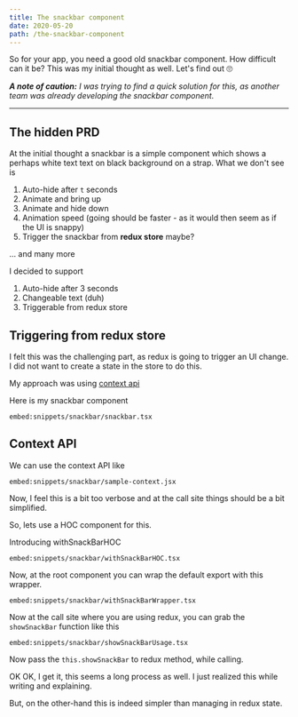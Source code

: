 ```yaml
---
title: The snackbar component
date: 2020-05-20
path: /the-snackbar-component
---
```


 

So for your app, you need a good old snackbar component. How difficult can it be? This was my initial thought as well.
Let's find out 🙄

*__A note of caution:__ I was trying to find a quick solution for this, as another team was already developing the snackbar component.*

---

## The hidden PRD

At the initial thought a snackbar is a simple component which shows a perhaps white text text on black background on a strap. What we don't see is

1. Auto-hide after `t` seconds
2. Animate and bring up
3. Animate and hide down
4. Animation speed (going should be faster - as it would then seem as if the UI is snappy)
5. Trigger the snackbar from **redux store** maybe?

... and many more

I decided to support
1. Auto-hide after 3 seconds
2. Changeable text (duh)
3. Triggerable from redux store

## Triggering from redux store

I felt this was the challenging part, as redux is going to trigger an UI change. I did not want to create a state in the store to do this. 

My approach was using [context api](https://reactjs.org/docs/context.html)

Here is my snackbar component

`embed:snippets/snackbar/snackbar.tsx`

## Context API

We can use the context API like

`embed:snippets/snackbar/sample-context.jsx`

Now, I feel this is a bit too verbose and at the call site things should be a bit simplified. 

So, lets use a HOC component for this.

Introducing withSnackBarHOC

`embed:snippets/snackbar/withSnackBarHOC.tsx`

Now, at the root component you can wrap the default export with this wrapper.

`embed:snippets/snackbar/withSnackBarWrapper.tsx`

Now at the call site where you are using redux, you can grab the `showSnackBar` function like this

`embed:snippets/snackbar/showSnackBarUsage.tsx`

Now pass the `this.showSnackBar` to redux method, while calling.

OK OK, I get it, this seems a long process as well. I just realized this while writing and explaining.

But, on the other-hand this is indeed simpler than managing in redux state.

